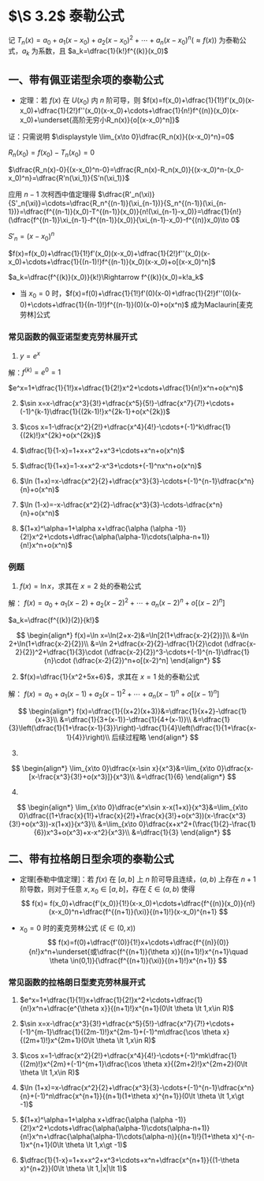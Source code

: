 # $\S 3.2$ 泰勒公式
记 $T_n(x)=a_0+a_1(x-x_0)+a_2(x-x_0)^2+\cdots+a_n(x-x_0)^n(\approx f(x))$ 为泰勒公式，$a_k$ 为系数，且 $a_k=\dfrac{1}{k!}f^{(k)}(x_0)$
## 一、带有佩亚诺型余项的泰勒公式
* 定理：若 $f(x)$ 在 $U(x_0)$ 内 $n$ 阶可导，则 $f(x)=f(x_0)+\dfrac{1}{1!}f'(x_0)(x-x_0)+\dfrac{1}{2!}f''(x_0)(x-x_0)+\cdots+\dfrac{1}{n!}f^{(n)}(x_0)(x-x_0)+\underset{高阶无穷小R_n(x)}{o[(x-x_0)^n]}$

证：只需说明 $\displaystyle \lim_{x\to 0}\dfrac{R_n(x)}{(x-x_0)^n}=0$

$R_n(x_0)=f(x_0)-T_n(x_0)=0$

$\dfrac{R_n(x)-0}{(x-x_0)^n-0}=\dfrac{R_n(x)-R_n(x_0)}{(x-x_0)^n-(x_0-x_0)^n}=\dfrac{R'n(\xi_1)}{S'n(\xi_1)}$

应用 $n-1$ 次柯西中值定理得
$\dfrac{R'_n(\xi)}{S'_n(\xi)}=\cdots=\dfrac{R_n^{(n-1)}(\xi_{n-1})}{S_n^{(n-1)}(\xi_{n-1})}=\dfrac{f^{(n-1)}(x_0)-T^{(n-1)}(x_0)}{n!(\xi_{n-1}-x_0)}=\dfrac{1}{n!}(\dfrac{f^{(n-1)}\xi_{n-1}-f^{(n-1)}(x_0)}{\xi_{n-1}-x_0}-f^{(n)}x_0)\to 0$

$S'_n=(x-x_0)^{n}$

$f(x)=f(x_0)+\dfrac{1}{1!}f'(x_0)(x-x_0)+\dfrac{1}{2!}f''(x_0)(x-x_0)+\cdots+\dfrac{1}{(n-1)!}f^{(n-1)}(x_0)(x-x_0)+o[(x-x_0)^n]$

$a_k=\dfrac{f^{(k)}(x_0)}{k!}\Rightarrow f^{(k)}(x_0)=k!a_k$

* 当 $x_0=0$ 时，$f(x)=f(0)+\dfrac{1}{1!}f'(0)(x-0)+\dfrac{1}{2!}f''(0)(x-0)+\cdots+\dfrac{1}{(n-1)!}f^{(n-1)}(0)(x-0)+o(x^n)$ 成为Maclaurin[麦克劳林]公式

### 常见函数的佩亚诺型麦克劳林展开式
1. $y=e^x$

解：$f^{(k)}=e^0=1$

$e^x=1+\dfrac{1}{1!}x+\dfrac{1}{2!}x^2+\cdots+\dfrac{1}{n!}x^n+o(x^n)$

2. $\sin x=x-\dfrac{x^3}{3!}+\dfrac{x^5}{5!}-\dfrac{x^7}{7!}+\cdots+(-1)^{k-1}\dfrac{1}{(2k-1)!}x^{2k-1}+o(x^{2k})$

3. $\cos x=1-\dfrac{x^2}{2!}+\dfrac{x^4}{4!}-\cdots+(-1)^k\dfrac{1}{(2k)!}x^{2k}+o(x^{2k})$

4. $\dfrac{1}{1-x}=1+x+x^2+x^3+\cdots+x^n+o(x^n)$

5. $\dfrac{1}{1+x}=1-x+x^2-x^3+\cdots+(-1)^nx^n+o(x^n)$

6. $\ln (1+x)=x-\dfrac{x^2}{2}+\dfrac{x^3}{3}-\cdots+(-1)^{n-1}\dfrac{x^n}{n}+o(x^n)$

7. $\ln (1-x)=-x-\dfrac{x^2}{2}-\dfrac{x^3}{3}-\cdots-\dfrac{x^n}{n}+o(x^n)$

8. $(1+x)^\alpha=1+\alpha x+\dfrac{\alpha (\alpha -1)}{2!}x^2+\cdots+\dfrac{\alpha(\alpha-1)\cdots(\alpha-n+1)}{n!}x^n+o(x^n)$

### 例题
1. $f(x)=\ln x$，求其在 $x=2$ 处的泰勒公式

解：
$f(x)=a_0+a_1(x-2)+a_2(x-2)^2+\cdots+a_n(x-2)^n+o[(x-2)^n]$

$a_k=\dfrac{f^{(k)}(2)}{k!}$

$$
\begin{align*}
f(x)=\ln x=\ln(2+x-2)&=\ln[2(1+\dfrac{x-2}{2})]\\
&=\ln 2+\ln(1+\dfrac{x-2}{2})\\
&=\ln 2+\dfrac{x-2}{2}-\dfrac{1}{2}\cdot (\dfrac{x-2}{2})^2+\dfrac{1}{3}\cdot (\dfrac{x-2}{2})^3-\cdots+(-1)^{n-1}\dfrac{1}{n}\cdot (\dfrac{x-2}{2})^n+o[(x-2)^n]
\end{align*}
$$

2. $f(x)=\dfrac{1}{x^2+5x+6}$，求其在 $x=1$ 处的泰勒公式

解：
$f(x)=a_0+a_1(x-1)+a_2(x-1)^2+\cdots+a_n(x-1)^n+o[(x-1)^n]$

$$
\begin{align*}
f(x)=\dfrac{1}{(x+2)(x+3)}&=\dfrac{1}{x+2}-\dfrac{1}{x+3}\\
&=\dfrac{1}{3+(x-1)}-\dfrac{1}{4+(x-1)}\\
&=\dfrac{1}{3}\left(\dfrac{1}{1+\frac{x-1}{3}}\right)-\dfrac{1}{4}\left(\dfrac{1}{1+\frac{x-1}{4}}\right)\\
后续过程略
\end{align*}
$$

3.
$$
\begin{align*}
\lim_{x\to 0}\dfrac{x-\sin x}{x^3}&=\lim_{x\to 0}\dfrac{x-[x-\frac{x^3}{3!}+o(x^3)]}{x^3}\\
&=\dfrac{1}{6}
\end{align*}
$$

4.
$$
\begin{align*}
\lim_{x\to 0}\dfrac{e^x\sin x-x(1+x)}{x^3}&=\lim_{x\to 0}\dfrac{(1+\frac{x}{1!}+\frac{x}{2!}+\frac{x}{3!}+o(x^3))(x-\frac{x^3}{3!}+o(x^3))-x(1+x)}{x^3}\\
&=\lim_{x\to 0}\dfrac{x+x^2+(\frac{1}{2}-\frac{1}{6})x^3+o(x^3)+x-x^2}{x^3}\\
&=\dfrac{1}{3}
\end{align*}
$$

## 二、带有拉格朗日型余项的泰勒公式
* 定理[泰勒中值定理]：若 $f(x)$ 在 $[a,b]$ 上 $n$ 阶可导且连续，$(a,b)$ 上存在 $n+1$ 阶导数，则对于任意 $x,x_0 \in [a,b]$，存在 $\xi \in (a,b)$ 使得
$$
f(x)= f(x_0)+\dfrac{f'(x_0)}{1!}(x-x_0)+\cdots+\dfrac{f^{(n)}(x_0)}{n!}(x-x_0)^n+\dfrac{f^{(n+1)}(\xi)}{(n+1)!}(x-x_0)^{n+1}
$$

* $x_0=0$ 时的麦克劳林公式 $(\xi \in (0,x))$
$$
f(x)=f(0)+\dfrac{f'(0)}{1!}x+\cdots+\dfrac{f^{(n)}(0)}{n!}x^n+\underset{或\dfrac{f^{(n+1)}(\theta x)}{(n+1)!}x^{n+1}\quad \theta \in(0,1)}{\dfrac{f^{(n+1)}(\xi)}{(n+1)!}x^{n+1}}
$$

### 常见函数的拉格朗日型麦克劳林展开式
1. $e^x=1+\dfrac{1}{1!}x+\dfrac{1}{2!}x^2+\cdots+\dfrac{1}{n!}x^n+\dfrac{e^{\theta x}}{(n+1)!}x^{n+1}(0\lt \theta \lt 1,x\in R)$

2. $\sin x=x-\dfrac{x^3}{3!}+\dfrac{x^5}{5!}-\dfrac{x^7}{7!}+\cdots+(-1)^{m-1}\dfrac{1}{(2m-1)!}x^{2m-1}+(-1)^m\dfrac{\cos \theta x}{(2m+1)!}x^{2m+1}(0\lt \theta \lt 1,x\in R)$

3. $\cos x=1-\dfrac{x^2}{2!}+\dfrac{x^4}{4!}-\cdots+(-1)^mk\dfrac{1}{(2m)!}x^{2m}+(-1)^{m+1}\dfrac{\cos \theta x}{(2m+2)!}x^{2m+2}(0\lt \theta \lt 1,x\in R)$

4. $\ln (1+x)=x-\dfrac{x^2}{2}+\dfrac{x^3}{3}-\cdots+(-1)^{n-1}\dfrac{x^n}{n}+(-1)^n\dfrac{x^{n+1}}{(n+1)(1+\theta x)^{n+1}}(0\lt \theta \lt 1,x\gt -1)$

5. $(1+x)^\alpha=1+\alpha x+\dfrac{\alpha (\alpha -1)}{2!}x^2+\cdots+\dfrac{\alpha(\alpha-1)\cdots(\alpha-n+1)}{n!}x^n+\dfrac{\alpha(\alpha-1)\cdots(\alpha-n)}{(n+1)!}(1+\theta x)^{-n-1}x^{n+1}(0\lt \theta \lt 1,x\gt -1)$

6. $\dfrac{1}{1-x}=1+x+x^2+x^3+\cdots+x^n+\dfrac{x^{n+1}}{(1-\theta x)^{n+2}}(0\lt \theta \lt 1,|x|\lt 1)$
